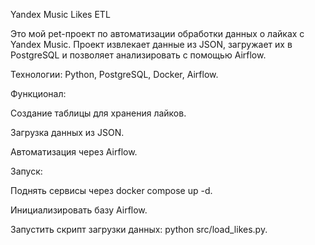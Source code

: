 Yandex Music Likes ETL

Это мой pet-проект по автоматизации обработки данных о лайках с Yandex Music. Проект извлекает данные из JSON, загружает их в PostgreSQL и позволяет анализировать с помощью Airflow.

Технологии: Python, PostgreSQL, Docker, Airflow.

Функционал:

Создание таблицы для хранения лайков.

Загрузка данных из JSON.

Автоматизация через Airflow.

Запуск:

Поднять сервисы через docker compose up -d.

Инициализировать базу Airflow.

Запустить скрипт загрузки данных: python src/load_likes.py.